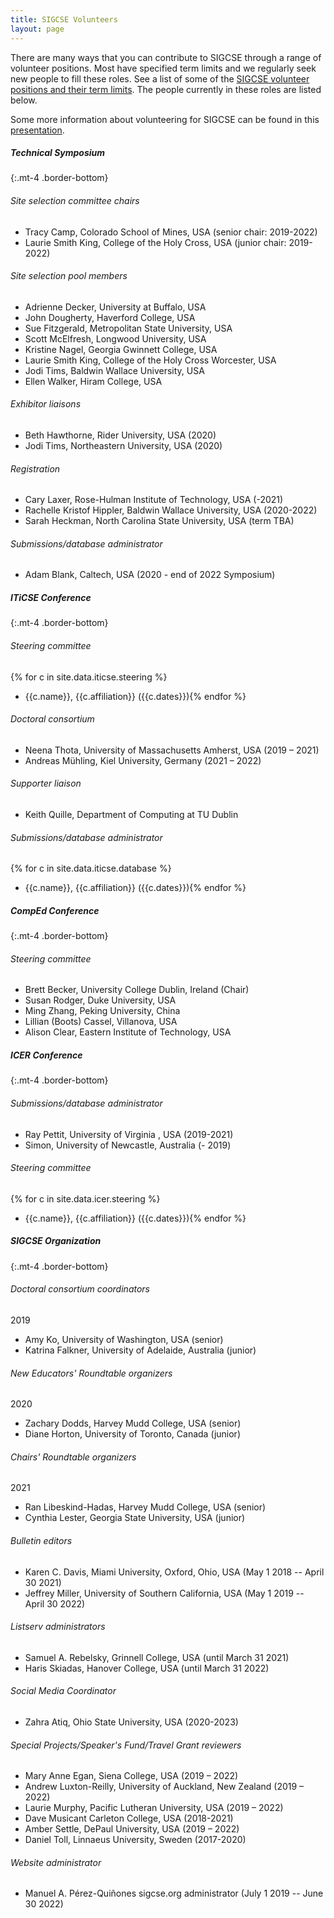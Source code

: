 ```yaml
---
title: SIGCSE Volunteers
layout: page 
---
```


There are many ways that you can contribute to SIGCSE through a range of
volunteer positions. Most have specified term limits and we regularly
seek new people to fill these roles. See a list of some of the [SIGCSE
volunteer positions and their term limits](../policies/approval.html).
The people currently in these roles are listed below.

Some more information about volunteering for SIGCSE can be found in this
[presentation](../files/documents/pdfs/How%20to%20Volunteer%20with%20SIGCSE%202019.pdf).

##### Technical Symposium
{:.mt-4 .border-bottom}

###### Site selection committee chairs

-   Tracy Camp, Colorado School of Mines, USA (senior chair: 2019-2022)
-	Laurie Smith King, College of the Holy Cross, USA (junior chair: 2019-2022)

###### Site selection pool members

-   Adrienne Decker, University at Buffalo, USA
-   John Dougherty, Haverford College, USA
-   Sue Fitzgerald, Metropolitan State University, USA
-   Scott McElfresh, Longwood University, USA
-   Kristine Nagel, Georgia Gwinnett College, USA
-   Laurie Smith King, College of the Holy Cross Worcester, USA
-   Jodi Tims, Baldwin Wallace University, USA
-   Ellen Walker, Hiram College, USA

###### Exhibitor liaisons

-   Beth Hawthorne, Rider University, USA (2020)
-   Jodi Tims, Northeastern University, USA (2020)

###### Registration

-   Cary Laxer, Rose-Hulman Institute of Technology, USA (-2021)
-   Rachelle Kristof Hippler, Baldwin Wallace University, USA (2020-2022)
-   Sarah Heckman, North Carolina State University, USA (term TBA)

###### Submissions/database administrator

-   Adam Blank, Caltech, USA (2020 - end of 2022 Symposium)

##### ITiCSE Conference
{:.mt-4 .border-bottom}

###### Steering committee

{% for c in site.data.iticse.steering %}
- {{c.name}}, {{c.affiliation}} ({{c.dates}}){% endfor %}

###### Doctoral consortium

- Neena Thota, University of Massachusetts Amherst, USA (2019 – 2021)
- Andreas Mühling, Kiel University, Germany (2021 – 2022)

###### Supporter liaison

- Keith Quille, Department of Computing at TU Dublin

###### Submissions/database administrator

{% for c in site.data.iticse.database %}
- {{c.name}}, {{c.affiliation}} ({{c.dates}}){% endfor %}


##### CompEd Conference
{:.mt-4 .border-bottom}

###### Steering committee

-   Brett Becker, University College Dublin, Ireland (Chair)
-   Susan Rodger, Duke University, USA
-   Ming Zhang, Peking University, China
-   Lillian (Boots) Cassel, Villanova, USA
-   Alison Clear, Eastern Institute of Technology, USA

##### ICER Conference
{:.mt-4 .border-bottom}

###### Submissions/database administrator

-   Ray Pettit, University of Virginia , USA (2019-2021)
-   Simon, University of Newcastle, Australia (- 2019)

###### Steering committee

{% for c in site.data.icer.steering %}
- {{c.name}}, {{c.affiliation}} ({{c.dates}}){% endfor %}


##### SIGCSE Organization
{:.mt-4 .border-bottom}

###### Doctoral consortium coordinators
2019
-   Amy Ko, University of Washington, USA (senior)
-   Katrina Falkner, University of Adelaide, Australia (junior)

###### New Educators' Roundtable organizers
2020
-   Zachary Dodds, Harvey Mudd College, USA (senior)
-   Diane Horton, University of Toronto, Canada (junior)

###### Chairs' Roundtable organizers
2021
-   Ran Libeskind-Hadas, Harvey Mudd College, USA (senior)
-   Cynthia Lester, Georgia State University, USA (junior)


###### Bulletin editors

-   Karen C. Davis, Miami University, Oxford, Ohio, USA (May 1 2018 --
    April 30 2021)
-   Jeffrey Miller, University of Southern California, USA (May 1 2019
    -- April 30 2022)

###### Listserv administrators

-   Samuel A. Rebelsky, Grinnell College, USA (until March 31 2021)
-   Haris Skiadas, Hanover College, USA (until March 31 2022)


###### Social Media Coordinator

-   Zahra Atiq, Ohio State University, USA (2020-2023)

###### Special Projects/Speaker's Fund/Travel Grant reviewers

- Mary Anne Egan, Siena College, USA (2019 – 2022)
- Andrew Luxton-Reilly, University of Auckland, New Zealand (2019 – 2022)
- Laurie Murphy, Pacific Lutheran University, USA (2019 – 2022)
- Dave Musicant Carleton College, USA (2018-2021)
- Amber Settle, DePaul University, USA (2019 – 2022)
- Daniel Toll, Linnaeus University, Sweden (2017-2020)

###### Website administrator

-   Manuel A. Pérez-Quiñones sigcse.org administrator (July 1 2019 -- June 30 2022)

